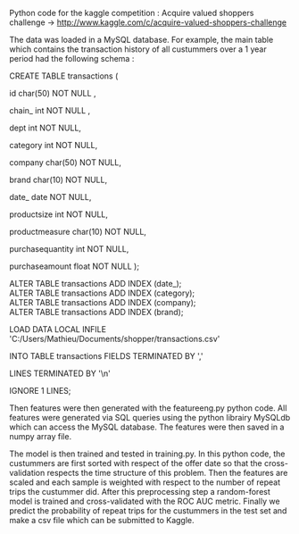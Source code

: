 Python code for the kaggle competition : Acquire valued shoppers challenge -> http://www.kaggle.com/c/acquire-valued-shoppers-challenge

The data was loaded in a MySQL database.  For example, the main table which contains the transaction history of all custummers over a 1 year period had the following schema :

CREATE TABLE transactions
(

  id      char(50)  NOT NULL ,

  chain_    int  NOT NULL ,

  dept int NOT NULL,
 
 category int NOT NULL,
 
 company char(50) NOT NULL,
 
 brand char(10) NOT NULL,
  
date_ date NOT NULL,
 
 productsize int NOT NULL,
 
 productmeasure char(10) NOT NULL,
 
 purchasequantity int NOT NULL,
 
 purchaseamount float NOT NULL
);



ALTER TABLE transactions ADD INDEX (date_);  
ALTER TABLE transactions ADD INDEX (category);  
ALTER TABLE transactions ADD INDEX (company);  
ALTER TABLE transactions ADD INDEX (brand);  

LOAD DATA LOCAL INFILE 'C:/Users/Mathieu/Documents/shopper/transactions.csv' 

INTO TABLE transactions
FIELDS TERMINATED BY ',' 

LINES TERMINATED BY '\n' 

IGNORE 1 LINES;

Then features were then generated with the featureeng.py python code.  All features were generated via SQL queries using the python librairy MySQLdb which can access the MySQL database.  The features were then saved in a numpy array file.

The model is then trained and tested in training.py.  In this python code, the custummers are first sorted with respect of the offer date so that the cross-validation respects the time structure of this problem.  Then the features are scaled and each sample is weighted with respect to the number of repeat trips the custummer did.  After this preprocessing step a random-forest model is trained and cross-validated with the ROC AUC metric.  Finally we predict the probability of repeat trips for the custummers in the test set and make a csv file which can be submitted to Kaggle.  